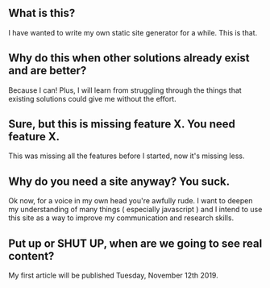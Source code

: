 ## What is this?

I have wanted to write my own static site generator for a while. This is that. 

## Why do this when other solutions already exist and are better?

Because I can! Plus, I will learn from struggling through the things that existing solutions could give me without the effort.

## Sure, but this is missing feature X. You need feature X.

This was missing all the features before I started, now it's missing less.

## Why do you need a site anyway? You suck.

Ok now, for a voice in my own head you're awfully rude. I want to deepen my understanding of many things ( especially javascript ) and I intend to use this site as a way to improve my communication and research skills.

## Put up or SHUT UP, when are we going to see real content?

My first article will be published Tuesday, November 12th 2019. 